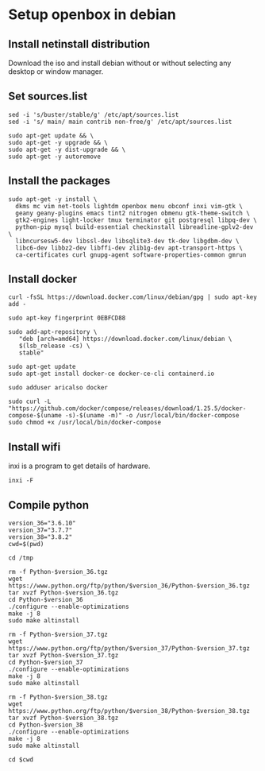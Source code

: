 # Setup openbox in debian

## Install netinstall distribution

Download the iso and install debian without or without selecting any
desktop or window manager.

## Set sources.list

```console
sed -i 's/buster/stable/g' /etc/apt/sources.list
sed -i 's/ main/ main contrib non-free/g' /etc/apt/sources.list

sudo apt-get update && \
sudo apt-get -y upgrade && \
sudo apt-get -y dist-upgrade && \
sudo apt-get -y autoremove
```

## Install the packages

```console
sudo apt-get -y install \
  dkms mc vim net-tools lightdm openbox menu obconf inxi vim-gtk \
  geany geany-plugins emacs tint2 nitrogen obmenu gtk-theme-switch \
  gtk2-engines light-locker tmux terminator git postgresql libpq-dev \
  python-pip mysql build-essential checkinstall libreadline-gplv2-dev \
  libncursesw5-dev libssl-dev libsqlite3-dev tk-dev libgdbm-dev \
  libc6-dev libbz2-dev libffi-dev zlib1g-dev apt-transport-https \
  ca-certificates curl gnupg-agent software-properties-common gmrun
```

## Install docker

```console
curl -fsSL https://download.docker.com/linux/debian/gpg | sudo apt-key add -

sudo apt-key fingerprint 0EBFCD88

sudo add-apt-repository \
   "deb [arch=amd64] https://download.docker.com/linux/debian \
   $(lsb_release -cs) \
   stable"

sudo apt-get update
sudo apt-get install docker-ce docker-ce-cli containerd.io

sudo adduser aricalso docker

sudo curl -L "https://github.com/docker/compose/releases/download/1.25.5/docker-compose-$(uname -s)-$(uname -m)" -o /usr/local/bin/docker-compose
sudo chmod +x /usr/local/bin/docker-compose
```

## Install wifi

inxi is a program to get details of hardware.

```console
inxi -F
```

## Compile python

```console
version_36="3.6.10"
version_37="3.7.7"
version_38="3.8.2"
cwd=$(pwd)

cd /tmp

rm -f Python-$version_36.tgz
wget https://www.python.org/ftp/python/$version_36/Python-$version_36.tgz
tar xvzf Python-$version_36.tgz
cd Python-$version_36
./configure --enable-optimizations
make -j 8
sudo make altinstall

rm -f Python-$version_37.tgz
wget https://www.python.org/ftp/python/$version_37/Python-$version_37.tgz
tar xvzf Python-$version_37.tgz
cd Python-$version_37
./configure --enable-optimizations
make -j 8
sudo make altinstall

rm -f Python-$version_38.tgz
wget https://www.python.org/ftp/python/$version_38/Python-$version_38.tgz
tar xvzf Python-$version_38.tgz
cd Python-$version_38
./configure --enable-optimizations
make -j 8
sudo make altinstall

cd $cwd
```
